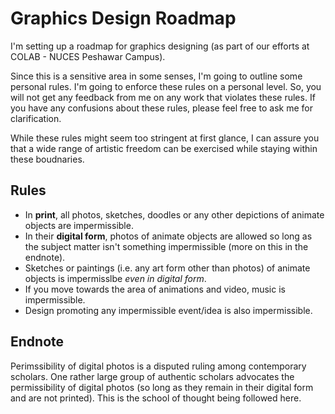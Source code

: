 # Graphics Design Roadmap 

I'm setting up a roadmap for graphics designing (as part of our efforts at COLAB - NUCES Peshawar Campus). 

Since this is a sensitive area in some senses, I'm going to outline some personal rules. I'm going to 
enforce these rules on a personal level. So, you will not get any feedback from me on any work that violates 
these rules. If you have any confusions about these rules, please feel free to ask me for clarification. 

While these rules might seem too stringent at first glance, I can assure you that a wide range of artistic 
freedom can be exercised while staying within these boudnaries. 

## Rules 

* In **print**, all photos, sketches, doodles or any other depictions of animate objects are impermissible.   
* In their **digital form**, photos of animate objects are allowed so long as the subject matter isn't 
  something impermissible (more on this in the endnote). 
* Sketches or paintings (i.e. any art form other than photos) of animate objects is impermisslbe *even in 
  digital form*. 
* If you move towards the area of animations and video, music is impermissible. 
* Design promoting any impermissible event/idea is also impermissible. 


## Endnote 

Perimssibility of digital photos is a disputed ruling among contemporary scholars. One rather large group 
of authentic scholars advocates the permissibility of digital photos (so long as they remain in their 
digital form and are not printed). This is the school of thought being followed here. 

